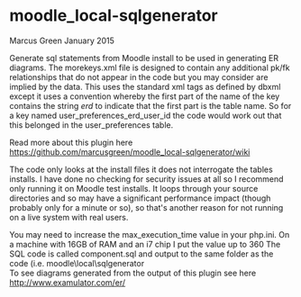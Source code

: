 moodle_local-sqlgenerator
=========================
Marcus Green January 2015

Generate sql statements from Moodle install to be used in generating ER diagrams. The morekeys.xml file is designed to contain any 
additional pk/fk relationships that do not appear in the code but you may consider are implied by the data. This uses the standard xml tags as defined by dbxml except it uses a convention whereby the first part of the name of the key contains the string _erd_ to indicate
that the first part is the table name. So for a key named user_preferences_erd_user_id the code would work out that this belonged in the user_preferences table. 

Read more about this plugin here
https://github.com/marcusgreen/moodle_local-sqlgenerator/wiki

The code only looks at the install files it does not interrogate the tables installs. I have done no checking
for security issues at all so I recommend only running it on Moodle test installs. It loops through your source directories
and so may have a significant performance impact (though probably only for a minute or so), so that's another
reason for not running on a live system with real users.

You may need to increase the max_execution_time  value in your php.ini. On a machine with 16GB of RAM and an i7 chip I put the value up to 360
The SQL code is called component.sql and  output to the same folder as the code (i.e. moodle\local\sqlgenerator\
To see diagrams generated from the output of this plugin see here
http://www.examulator.com/er/


